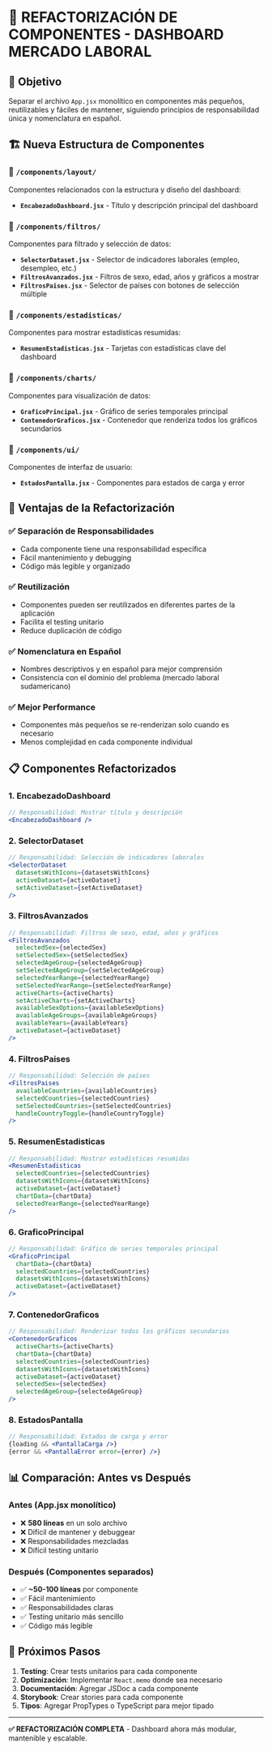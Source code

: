 # 📁 REFACTORIZACIÓN DE COMPONENTES - DASHBOARD MERCADO LABORAL

## 🎯 Objetivo
Separar el archivo `App.jsx` monolítico en componentes más pequeños, reutilizables y fáciles de mantener, siguiendo principios de responsabilidad única y nomenclatura en español.

## 🏗️ Nueva Estructura de Componentes

### 📂 `/components/layout/`
Componentes relacionados con la estructura y diseño del dashboard:
- **`EncabezadoDashboard.jsx`** - Título y descripción principal del dashboard

### 📂 `/components/filtros/`
Componentes para filtrado y selección de datos:
- **`SelectorDataset.jsx`** - Selector de indicadores laborales (empleo, desempleo, etc.)
- **`FiltrosAvanzados.jsx`** - Filtros de sexo, edad, años y gráficos a mostrar
- **`FiltrosPaises.jsx`** - Selector de países con botones de selección múltiple

### 📂 `/components/estadisticas/`
Componentes para mostrar estadísticas resumidas:
- **`ResumenEstadisticas.jsx`** - Tarjetas con estadísticas clave del dashboard

### 📂 `/components/charts/`
Componentes para visualización de datos:
- **`GraficoPrincipal.jsx`** - Gráfico de series temporales principal
- **`ContenedorGraficos.jsx`** - Contenedor que renderiza todos los gráficos secundarios

### 📂 `/components/ui/`
Componentes de interfaz de usuario:
- **`EstadosPantalla.jsx`** - Componentes para estados de carga y error

## 🔧 Ventajas de la Refactorización

### ✅ **Separación de Responsabilidades**
- Cada componente tiene una responsabilidad específica
- Fácil mantenimiento y debugging
- Código más legible y organizado

### ✅ **Reutilización**
- Componentes pueden ser reutilizados en diferentes partes de la aplicación
- Facilita el testing unitario
- Reduce duplicación de código

### ✅ **Nomenclatura en Español**
- Nombres descriptivos y en español para mejor comprensión
- Consistencia con el dominio del problema (mercado laboral sudamericano)

### ✅ **Mejor Performance**
- Componentes más pequeños se re-renderizan solo cuando es necesario
- Menos complejidad en cada componente individual

## 📋 Componentes Refactorizados

### 1. **EncabezadoDashboard** 
```jsx
// Responsabilidad: Mostrar título y descripción
<EncabezadoDashboard />
```

### 2. **SelectorDataset**
```jsx
// Responsabilidad: Selección de indicadores laborales
<SelectorDataset 
  datasetsWithIcons={datasetsWithIcons}
  activeDataset={activeDataset}
  setActiveDataset={setActiveDataset}
/>
```

### 3. **FiltrosAvanzados**
```jsx
// Responsabilidad: Filtros de sexo, edad, años y gráficos
<FiltrosAvanzados 
  selectedSex={selectedSex}
  setSelectedSex={setSelectedSex}
  selectedAgeGroup={selectedAgeGroup}
  setSelectedAgeGroup={setSelectedAgeGroup}
  selectedYearRange={selectedYearRange}
  setSelectedYearRange={setSelectedYearRange}
  activeCharts={activeCharts}
  setActiveCharts={setActiveCharts}
  availableSexOptions={availableSexOptions}
  availableAgeGroups={availableAgeGroups}
  availableYears={availableYears}
  activeDataset={activeDataset}
/>
```

### 4. **FiltrosPaises**
```jsx
// Responsabilidad: Selección de países
<FiltrosPaises 
  availableCountries={availableCountries}
  selectedCountries={selectedCountries}
  setSelectedCountries={setSelectedCountries}
  handleCountryToggle={handleCountryToggle}
/>
```

### 5. **ResumenEstadisticas**
```jsx
// Responsabilidad: Mostrar estadísticas resumidas
<ResumenEstadisticas 
  selectedCountries={selectedCountries}
  datasetsWithIcons={datasetsWithIcons}
  activeDataset={activeDataset}
  chartData={chartData}
  selectedYearRange={selectedYearRange}
/>
```

### 6. **GraficoPrincipal**
```jsx
// Responsabilidad: Gráfico de series temporales principal
<GraficoPrincipal 
  chartData={chartData}
  selectedCountries={selectedCountries}
  datasetsWithIcons={datasetsWithIcons}
  activeDataset={activeDataset}
/>
```

### 7. **ContenedorGraficos**
```jsx
// Responsabilidad: Renderizar todos los gráficos secundarios
<ContenedorGraficos 
  activeCharts={activeCharts}
  chartData={chartData}
  selectedCountries={selectedCountries}
  datasetsWithIcons={datasetsWithIcons}
  activeDataset={activeDataset}
  selectedSex={selectedSex}
  selectedAgeGroup={selectedAgeGroup}
/>
```

### 8. **EstadosPantalla**
```jsx
// Responsabilidad: Estados de carga y error
{loading && <PantallaCarga />}
{error && <PantallaError error={error} />}
```

## 📊 Comparación: Antes vs Después

### **Antes (App.jsx monolítico)**
- ❌ **580 líneas** en un solo archivo
- ❌ Difícil de mantener y debuggear
- ❌ Responsabilidades mezcladas
- ❌ Difícil testing unitario

### **Después (Componentes separados)**
- ✅ **~50-100 líneas** por componente
- ✅ Fácil mantenimiento
- ✅ Responsabilidades claras
- ✅ Testing unitario más sencillo
- ✅ Código más legible

## 🚀 Próximos Pasos

1. **Testing**: Crear tests unitarios para cada componente
2. **Optimización**: Implementar `React.memo` donde sea necesario
3. **Documentación**: Agregar JSDoc a cada componente
4. **Storybook**: Crear stories para cada componente
5. **Tipos**: Agregar PropTypes o TypeScript para mejor tipado

---

**✅ REFACTORIZACIÓN COMPLETA** - Dashboard ahora más modular, mantenible y escalable.
